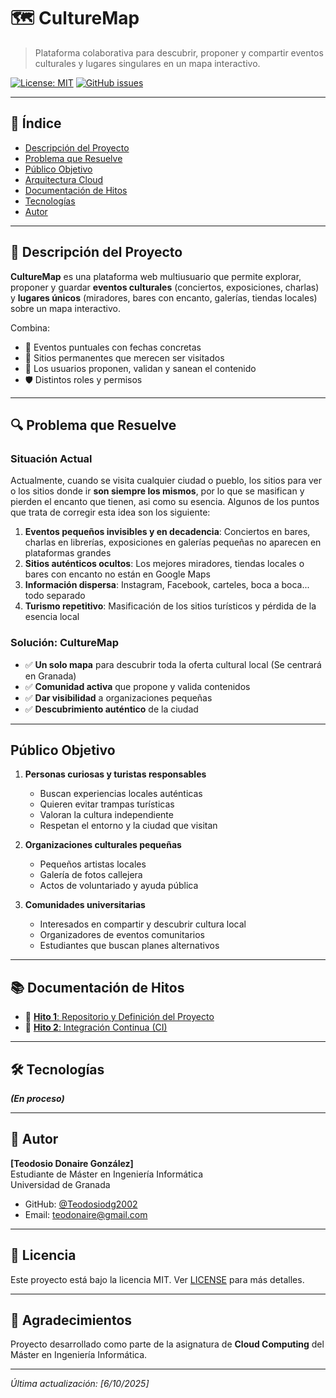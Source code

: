 # 🗺️ CultureMap

> Plataforma colaborativa para descubrir, proponer y compartir eventos culturales y lugares singulares en un mapa interactivo.

[![License: MIT](https://img.shields.io/badge/License-MIT-yellow.svg)](https://opensource.org/licenses/MIT)
[![GitHub issues](https://img.shields.io/github/issues/Teodosiodg2002/CultureMap)](https://github.com/Teodosiodg2002/CultureMap/issues)

---

## 📖 Índice

- [Descripción del Proyecto](#-descripción-del-proyecto)
- [Problema que Resuelve](#-problema-que-resuelve)
- [Público Objetivo](#-público-objetivo)
- [Arquitectura Cloud](#️-arquitectura-cloud)
- [Documentación de Hitos](#-documentación-de-hitos)
- [Tecnologías](#-tecnologías)
- [Autor](#-autor)

---

## 🎯 Descripción del Proyecto

**CultureMap** es una plataforma web multiusuario que permite explorar, proponer y guardar **eventos culturales** (conciertos, exposiciones, charlas) y **lugares únicos** (miradores, bares con encanto, galerías, tiendas locales) sobre un mapa interactivo.

Combina:
- 📅 Eventos puntuales con fechas concretas
- 📍 Sitios permanentes que merecen ser visitados
- 👥 Los usuarios proponen, validan y sanean el contenido
- 🛡️ Distintos roles y permisos

---

## 🔍 Problema que Resuelve

### **Situación Actual**
Actualmente, cuando se visita cualquier ciudad o pueblo, los sitios para ver o los sitios donde ir **son siempre los mismos**, por lo que se masifican y pierden el encanto que tienen, asi como su esencia. Algunos de los puntos que trata de corregir esta idea son los siguiente:

1. **Eventos pequeños invisibles y en decadencia**: Conciertos en bares, charlas en librerías, exposiciones en galerías pequeñas no aparecen en plataformas grandes  
1. **Sitios auténticos ocultos**: Los mejores miradores, tiendas locales o bares con encanto no están en Google Maps  
1. **Información dispersa**: Instagram, Facebook, carteles, boca a boca... todo separado   
1. **Turismo repetitivo**: Masificación de los sitios turísticos y pérdida de la esencia local  

### **Solución: CultureMap**

- ✅ **Un solo mapa** para descubrir toda la oferta cultural local  (Se centrará en Granada)
- ✅ **Comunidad activa** que propone y valida contenidos  
- ✅ **Dar visibilidad** a organizaciones pequeñas  
- ✅ **Descubrimiento auténtico** de la ciudad 

---

## Público Objetivo

1. **Personas curiosas y turistas responsables**
   - Buscan experiencias locales auténticas
   - Quieren evitar trampas turísticas
   - Valoran la cultura independiente
   - Respetan el entorno y la ciudad que visitan

2. **Organizaciones culturales pequeñas**
   - Pequeños artistas locales
   - Galería de fotos callejera
   - Actos de voluntariado y ayuda pública


3. **Comunidades universitarias**
   - Interesados en compartir y descubrir cultura local
   - Organizadores de eventos comunitarios
   - Estudiantes que buscan planes alternativos

---

## 📚 Documentación de Hitos

- 📄 [**Hito 1**: Repositorio y Definición del Proyecto](docs/hitos/hito1.md)
- 📄 [**Hito 2**: Integración Continua (CI)](docs/hitos/hito2.md)

---

## 🛠️ Tecnologías

***(En proceso)***

---

## 👤 Autor

**[Teodosio Donaire González]**  
Estudiante de Máster en Ingeniería Informática  
Universidad de Granada

- GitHub: [@Teodosiodg2002](https://github.com/Teodosiodg2002)
- Email: teodonaire@gmail.com

---

## 📄 Licencia

Este proyecto está bajo la licencia MIT. Ver [LICENSE](LICENSE) para más detalles.

---

## 🙏 Agradecimientos

Proyecto desarrollado como parte de la asignatura de **Cloud Computing** del Máster en Ingeniería Informática.

---

_Última actualización: [6/10/2025]_
